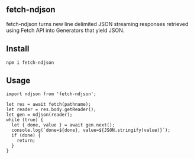 fetch-ndjson
------------

fetch-ndjson turns new line delimited JSON streaming responses retrieved using Fetch API into Generators that yield JSON.

## Install

```
npm i fetch-ndjson
```

## Usage

```
import ndjson from 'fetch-ndjson';

let res = await fetch(pathname);
let reader = res.body.getReader();
let gen = ndjson(reader);
while (true) {
  let { done, value } = await gen.next();
  console.log(`done=${done}, value=${JSON.stringify(value)}`);
  if (done) {
    return;
  }
}
```
